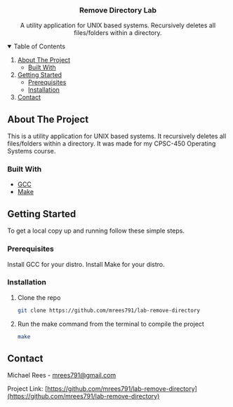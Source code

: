 <!-- PROJECT SHIELDS -->
<!--
*** I'm using markdown "reference style" links for readability.
*** Reference links are enclosed in brackets [ ] instead of parentheses ( ).
*** See the bottom of this document for the declaration of the reference variables
*** for contributors-url, forks-url, etc. This is an optional, concise syntax you may use.
*** https://www.markdownguide.org/basic-syntax/#reference-style-links
-->



<!-- PROJECT LOGO -->
<br />
<p align="center">

  <h3 align="center">Remove Directory Lab</h3>

  <p align="center">
    A utility application for UNIX based systems. Recursively deletes all files/folders within a directory.
  </p>
</p>



<!-- TABLE OF CONTENTS -->
<details open="open">
  <summary>Table of Contents</summary>
  <ol>
    <li>
      <a href="#about-the-project">About The Project</a>
      <ul>
        <li><a href="#built-with">Built With</a></li>
      </ul>
    </li>
    <li>
      <a href="#getting-started">Getting Started</a>
      <ul>
        <li><a href="#prerequisites">Prerequisites</a></li>
        <li><a href="#installation">Installation</a></li>
      </ul>
    </li>
    <li><a href="#contact">Contact</a></li>
  </ol>
</details>



<!-- ABOUT THE PROJECT -->
## About The Project

This is a utility application for UNIX based systems. It recursively deletes all files/folders within a directory. It was made for my CPSC-450 Operating Systems course.

### Built With

* [GCC](https://gcc.gnu.org/)
* [Make](http://manpages.ubuntu.com/manpages/cosmic/man1/make.1.html)

<!-- GETTING STARTED -->
## Getting Started

To get a local copy up and running follow these simple steps.

### Prerequisites

Install GCC for your distro.
Install Make for your distro.

### Installation

1. Clone the repo
    ```sh
    git clone https://github.com/mrees791/lab-remove-directory
    ```
2. Run the make command from the terminal to compile the project
    ```sh
    make
    ```

<!-- CONTACT -->
## Contact

Michael Rees - mrees791@gmail.com

Project Link: [https://github.com/mrees791/lab-remove-directory](https://github.com/mrees791/lab-remove-directory)
